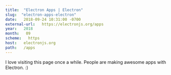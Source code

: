 ```yaml
---
title:  "Electron Apps | Electron" 
slug:  "electron-apps-electron" 
date:   2018-09-24 10:31:00 -0700 
external-url:   https://electronjs.org/apps 
year:   2018 
month:   09 
scheme:   https 
host:   electronjs.org 
path:   /apps 
---
```


I love visiting this page once a while. People are making awesome apps with Electron. :) 